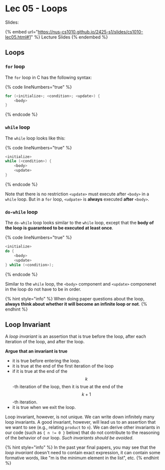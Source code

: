 # Lec 05 - Loops

Slides:

{% embed url="https://nus-cs1010.github.io/2425-s1/slides/cs1010-lec05.html#1" %}
Lecture Slides
{% endembed %}

## Loops

### `for` loop

The `for` loop in C has the following syntax:

{% code lineNumbers="true" %}
```c
for (<initialize>; <condition>; <update>) {
    <body>
}
```
{% endcode %}

### `while` loop

The `while` loop looks like this:

{% code lineNumbers="true" %}
```c
<initialize>
while (<condition>) {
    <body>
    <update>
}
```
{% endcode %}

Note that there is no restriction `<update>` must execute after `<body>` in a `while` loop. But in a `for` loop, `<udpate>` is **always** executed **after** `<body>`.

### `do-while` loop

The `do-while` loop looks similar to the `while` loop, except that the **body of the loop is guaranteed to be executed at least once**.

{% code lineNumbers="true" %}
```c
<initialize>
do {
    <body>
    <update>
} while (<condition>);
```
{% endcode %}

Similar to the `while` loop, the `<body>` component and `<update>` componenet in the loop do not have to be in order.

{% hint style="info" %}
When doing paper questions about the loop, **always think about whether it will become an infinite loop or not**.
{% endhint %}

## Loop Invariant

A _loop invariant_ is an assertion that is true before the loop, after each iteration of the loop, and after the loop.

**Argue that an invariant is true**

* it is true before entering the loop.
* it is true at the end of the first iteration of the loop
* if it is true at the end of the $$k$$-th iteration of the loop, then it is true at the end of the $$k+1$$-th iteration.
* it is true when we exit the loop.

Loop invariant, however, is not unique. We can write down infinitely many loop invariants. A good invariant, however, will lead us to an assertion that we want to see (e.g., relating `product` to `n`). We can derive other invariants in our code (such as `{ n != 0 }` below) that do not contribute to the reasoning of the behavior of our loop. _Such invariants should be avoided_.

{% hint style="info" %}
In the past year final papers, you may see that the _loop invariant_ doesn't need to contain exact expression, it can contain some formative words, like "m is the minimum element in the list", etc.
{% endhint %}
